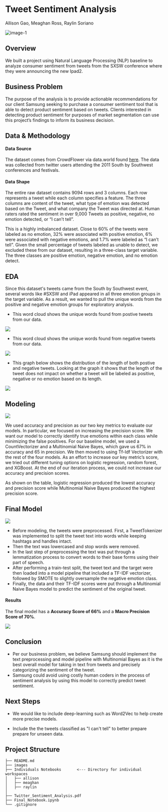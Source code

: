 # Tweet Sentiment Analysis
Allison Gao, Meaghan Ross, Raylin Soriano

![image-1](https://cdn.analyticsvidhya.com/wp-content/uploads/2018/07/performing-twitter-sentiment-analysis1.jpg) <br />

## Overview
We built a project using Natural Language Processing (NLP) baseline to analyze consumer sentiment from tweets from the SXSW conference where they were announcing the new Ipad2.

## Business Problem
The purpose of the analysis is to provide actionable recommendations for our client Samsung seeking to purchase a consumer sentiment tool that is able to detect product sentiment based on tweets. Clients interested in detecting product sentiment for purposes of market segmentation can use this project’s findings to inform its business decision. 

## Data & Methodology

#### Data Source
The dataset comes from CrowdFlower via data.world found [here](https://data.world/crowdflower/brands-and-product-emotions).
The data was collected from twitter users attending the 2011 South by Southwest conferences and festivals.

#### Data Shape
The entire raw dataset contains 9094 rows and 3 columns. Each row represents a tweet while each column specifies a feature. The three columns are content of the tweet, what type of emotion was detected based on the Tweet, and what company the Tweet was directed at. Human raters rated the sentiment in over 9,000 Tweets as positive, negative, no emotion detected, or “I can’t tell”. 

This is a highly imbalanced dataset. Close to 60% of the tweets were labeled as no emotion, 32% were associated with positive emotion, 6% were associated with negative emotions, and 1.7% were labeled as “I can’t tell”. Given the small percentage of tweets labeled as unable to detect, we excluded these from our dataset, resulting in a three-class target variable. The three classes are positive emotion, negative emotion, and no emotion detect. 

## EDA

Since this dataset's tweets came from the South by Southwest event, several words like #SXSW and iPad appeared in all three emotion groups in the target variable. As a result, we wanted to pull the unique words from the positive and negative emotion groups for exploratory analysis. 

* This word cloud shows the unique words found from postive tweets from our data.

<img src="images/positive_tweets.png"><br>
* This word cloud shows the unique words found from negative tweets from our data.

<img src="images/negative_tweets.png"><br>

* This graph below shows the distribution of the length of both postive and negative tweets. Looking at the graph it shows that the length of the tweet does not impact on whether a tweet will be labeled as positive, negative or no emotion based on its length.

<img src="images/tweet_length.png"><br>
## Modeling
<img src="images/model_iterations.png"><br>

We used accuracy and precision as our two key metrics to evaluate our models. In particular, we focused on increasing the precision score. We want our model to correctly identify true emotions within each class while minimizing the false positives. 
For our baseline model, we used a CountVectorizer and a Multinomial Naive Bayes, which gave us 67% in accuracy and 65 in precision. We then moved to using Tf-Idf Vectorizer with the rest of the four models.  As an effort to increase our key metric’s score, we tried out different tuning options on logistic regression, random forest, and XGBoost. At the end of our iteration process, we could not increase our accuracy and precision scores. 

As shown on the table, logistic regression produced the lowest accuracy and precision score while Multinomial Naive Bayes produced the highest precision score. 

## Final Model
<img src="images/final_model_schema.png"><br>
* Before modeling, the tweets were preprocessed. First, a TweetTokenizer was implemented to split the tweet text into words while keeping hashtags and handles intact. 
* Then the text was lowercased and stop words were removed. 
* In the last step of preprocessing the text was put through a lemmatization process to convert words to their base forms using their part of speech. 
* After performing a train-test split, the tweet text and the target were then loaded into a model pipeline that included a TF-IDF vectorizer, followed by SMOTE to slightly oversample the negative emotion class. 
* Finally, the data and their TF-IDF scores were put through a Multinomial Naive Bayes model to predict the sentiment of the original tweet.

#### Results
The final model has a **Accuracy Score of 66%** and a **Macro Precision Score of 70%**.

<img src="images/final_model_cm.png"><br>


## Conclusion
* Per our business problem, we believe Samsung should implement the text preprocessing and model pipeline with Multinomial Bayes as it is the best overall model for taking in text from tweets and precisely categorizing the sentiment of the tweet.  
* Samsung could avoid using costly human coders in the process of sentiment analysis by using this model to correctly predict tweet sentiment.  

## Next Steps
* We would like to include deep-learning such as Word2Vec to help create more precise models. 

* Include the the tweets classified as "I can't tell" to better prepare prepare for unseen data.

## Project Structure
```
├── README.md
├── images
├── Individuals Notebooks       <--- Directory for individual workspaces
│   ├── allison
│   ├── meaghan
│   ├── raylin
│   
├── Twitter_Sentiment_Analysis.pdf   
├── Final_Notebook.ipynb     
└── .gitignore
```
